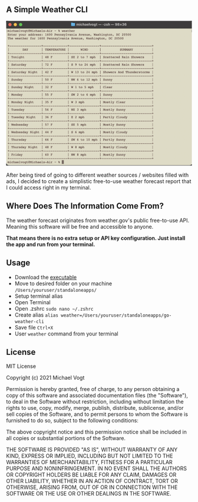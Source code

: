 ## A Simple Weather CLI

![go-weather-cli in action](https://github.com/mvogttech/go-weather-cli/blob/main/action.png?raw=true "The weather... in your terminal!")

After being tired of going to different weather sources / websites filled with ads, I decided to create a simplistic free-to-use weather forecast report that I could access right in my terminal.

## Where Does The Information Come From?

The weather forecast originates from weather.gov's public free-to-use API. Meaning this software will be free and accessible to anyone.

**That means there is no extra setup or API key configuration. Just install the app and run from your terminal.**

## Usage

- Download the [executable](https://github.com/mvogttech/go-weather-cli/releases/download/V1/go-weather-cli "Latest go-weather-cli release")
- Move to desired folder on your machine `/Users/youruser/standaloneapps/`
- Setup terminal alias
- Open Terminal
- Open .zshrc `sudo nano ~/.zshrc`
- Create alias `alias weather=/Users/youruser/standaloneapps/go-weather-cli`
- Save file `Ctrl+X`
- User `weather` command from your terminal

## License

MIT License

Copyright (c) 2021 Michael Vogt

Permission is hereby granted, free of charge, to any person obtaining a copy
of this software and associated documentation files (the "Software"), to deal
in the Software without restriction, including without limitation the rights
to use, copy, modify, merge, publish, distribute, sublicense, and/or sell
copies of the Software, and to permit persons to whom the Software is
furnished to do so, subject to the following conditions:

The above copyright notice and this permission notice shall be included in all
copies or substantial portions of the Software.

THE SOFTWARE IS PROVIDED "AS IS", WITHOUT WARRANTY OF ANY KIND, EXPRESS OR
IMPLIED, INCLUDING BUT NOT LIMITED TO THE WARRANTIES OF MERCHANTABILITY,
FITNESS FOR A PARTICULAR PURPOSE AND NONINFRINGEMENT. IN NO EVENT SHALL THE
AUTHORS OR COPYRIGHT HOLDERS BE LIABLE FOR ANY CLAIM, DAMAGES OR OTHER
LIABILITY, WHETHER IN AN ACTION OF CONTRACT, TORT OR OTHERWISE, ARISING FROM,
OUT OF OR IN CONNECTION WITH THE SOFTWARE OR THE USE OR OTHER DEALINGS IN THE
SOFTWARE.
